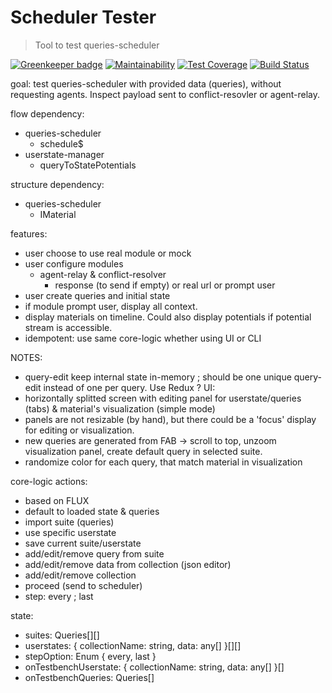 # Scheduler Tester

> Tool to test queries-scheduler

[![Greenkeeper badge](https://badges.greenkeeper.io/AutoScheduleJS/scheduler-tester.svg)](https://greenkeeper.io/)
[![Maintainability](https://api.codeclimate.com/v1/badges/dfafdf7469e4f7cd26d6/maintainability)](https://codeclimate.com/github/AutoScheduleJS/scheduler-tester/maintainability)
[![Test Coverage](https://api.codeclimate.com/v1/badges/dfafdf7469e4f7cd26d6/test_coverage)](https://codeclimate.com/github/AutoScheduleJS/scheduler-tester/test_coverage)
[![Build Status](https://travis-ci.org/AutoScheduleJS/scheduler-tester.svg?branch=master)](https://travis-ci.org/AutoScheduleJS/scheduler-tester)

goal:
test queries-scheduler with provided data (queries), without requesting agents.
Inspect payload sent to conflict-resovler or agent-relay.

flow dependency:
- queries-scheduler
  - schedule$
- userstate-manager
  - queryToStatePotentials

structure dependency:
- queries-scheduler
  - IMaterial

features:
- user choose to use real module or mock
- user configure modules
  - agent-relay & conflict-resolver
    - response (to send if empty) or real url or prompt user
- user create queries and initial state
- if module prompt user, display all context.
- display materials on timeline. Could also display potentials if potential stream is accessible.
- idempotent: use same core-logic whether using UI or CLI


NOTES:
- query-edit keep internal state in-memory ; should be one unique query-edit instead of one per query. Use Redux ?
UI:
- horizontally splitted screen with editing panel for userstate/queries (tabs) & material's visualization (simple mode)
- panels are not resizable (by hand), but there could be a 'focus' display for editing or visualization.
- new queries are generated from FAB -> scroll to top, unzoom visualization panel, create default query in selected suite.
- randomize color for each query, that match material in visualization

core-logic actions:
- based on FLUX
- default to loaded state & queries
- import suite (queries)
- use specific userstate
- save current suite/userstate
- add/edit/remove query from suite
- add/edit/remove data from collection (json editor)
- add/edit/remove collection
- proceed (send to scheduler)
- step: every ; last

state:
- suites: Queries[][]
- userstates: { collectionName: string, data: any[] }[][]
- stepOption: Enum { every, last }
- onTestbenchUserstate: { collectionName: string, data: any[] }[]
- onTestbenchQueries: Queries[]
